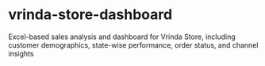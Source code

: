 # vrinda-store-dashboard
Excel-based sales analysis and dashboard for Vrinda Store, including customer demographics, state-wise performance, order status, and channel insights
